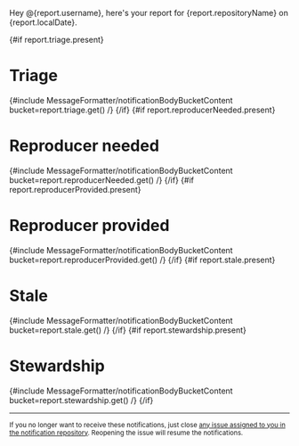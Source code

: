 Hey @{report.username}, here's your report for {report.repositoryName} on {report.localDate}.

{#if report.triage.present}
# Triage
{#include MessageFormatter/notificationBodyBucketContent bucket=report.triage.get() /}
{/if}
{#if report.reproducerNeeded.present}
# Reproducer needed
{#include MessageFormatter/notificationBodyBucketContent bucket=report.reproducerNeeded.get() /}
{/if}
{#if report.reproducerProvided.present}
# Reproducer provided
{#include MessageFormatter/notificationBodyBucketContent bucket=report.reproducerProvided.get() /}
{/if}
{#if report.stale.present}
# Stale
{#include MessageFormatter/notificationBodyBucketContent bucket=report.stale.get() /}
{/if}
{#if report.stewardship.present}
# Stewardship
{#include MessageFormatter/notificationBodyBucketContent bucket=report.stewardship.get() /}
{/if}

---
<sup>If you no longer want to receive these notifications, just close [any issue assigned to you in the notification repository](https://github.com/{notificationRepositoryName}/issues/assigned/@me). Reopening the issue will resume the notifications.</sup>
